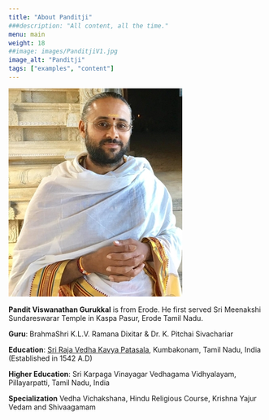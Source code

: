 ```yaml
---
title: "About Panditji"
###description: "All content, all the time."
menu: main
weight: 18
##image: images/PanditjiV1.jpg
image_alt: "Panditji"
tags: ["examples", "content"]
---
```

![Pandit Viswanathan Gurukkal](../images/PanditjiV1.jpg)

**Pandit Viswanathan Gurukkal** is from Erode. He first served Sri Meenakshi Sundareswarar Temple in Kaspa Pasur, Erode Tamil Nadu.

**Guru**: BrahmaShri K.L.V. Ramana Dixitar & Dr. K. Pitchai Sivachariar

**Education**: [Sri Raja Vedha Kavya Patasala](http://rajavedapatasala.org/), Kumbakonam, Tamil Nadu, India (Established in 1542 A.D)

**Higher Education**: Sri Karpaga Vinayagar Vedhagama Vidhyalayam, Pillayarpatti, Tamil Nadu, India

**Specialization** Vedha Vichakshana, Hindu Religious Course, Krishna Yajur Vedam and Shivaagamam
